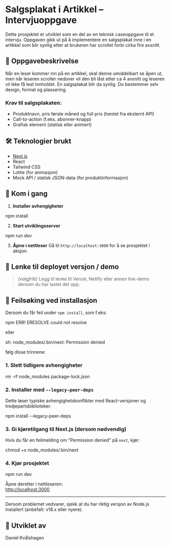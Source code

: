 # Salgsplakat i Artikkel – Intervjuoppgave

Dette prosjektet er utviklet som en del av en teknisk caseoppgave til et intervju. Oppgaven gikk ut på å implementere en salgsplakat inne i en artikkel som blir synlig etter at brukeren har scrollet forbi cirka fire avsnitt.

## 📝 Oppgavebeskrivelse

Når en leser kommer inn på en artikkel, skal denne umiddelbart se åpen ut, men når leseren scroller nedover vil den bli låst etter ca 4 avsnitt og leseren vil ikke få lest innholdet. En salgsplakat blir da synlig. Du bestemmer selv design, format og plassering.

### Krav til salgsplakaten:
- Produktnavn, pris første måned og full pris (hentet fra eksternt API)
- Call-to-action (f.eks. abonner-knapp)
- Grafisk element (statisk eller animert)

## 🛠 Teknologier brukt

- [Next.js](https://nextjs.org/)
- React
- Tailwind CSS
- Lottie (for animasjon)
- Mock API / statisk JSON-data (for produktinformasjon)

## 🚀 Kom i gang

1. **Installer avhengigheter**

npm install


2. **Start utviklingsserver**

npm run dev


3. **Åpne i nettleser**
Gå til `http://localhost:3000` for å se prosjektet i aksjon.



## 🔗 Lenke til deployet versjon / demo

> _(valgfritt)_ Legg til lenke til Vercel, Netlify eller annen live-demo dersom du har lastet det opp.


## 🐛 Feilsøking ved installasjon

Dersom du får feil under `npm install`, som f.eks:

npm ERR! ERESOLVE could not resolve

eller

sh: node_modules/.bin/next: Permission denied

følg disse trinnene:

### 1. Slett tidligere avhengigheter

rm -rf node_modules package-lock.json


### 2. Installer med `--legacy-peer-deps`

Dette løser typiske avhengighetskonflikter med React-versjoner og tredjepartsbiblioteker.


npm install --legacy-peer-deps


### 3. Gi kjøretilgang til Next.js (dersom nødvendig)

Hvis du får en feilmelding om "Permission denied" på `next`, kjør:

chmod +x node_modules/.bin/next

### 4. Kjør prosjektet

npm run dev

Åpne deretter i nettleseren:  
[http://localhost:3000](http://localhost:3000)

---

Dersom problemet vedvarer, sjekk at du har riktig versjon av Node.js installert (anbefalt: v18.x eller nyere).

## 👤 Utviklet av
Daniel Kvålshagen

